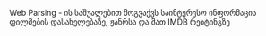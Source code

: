 Web Parsing - ის საშუალებით მოგვაქვს საინტერესო ინფორმაცია ფილმების დასახელებაზე, ჟანრსა და მათ IMDB რეიტინგზე
